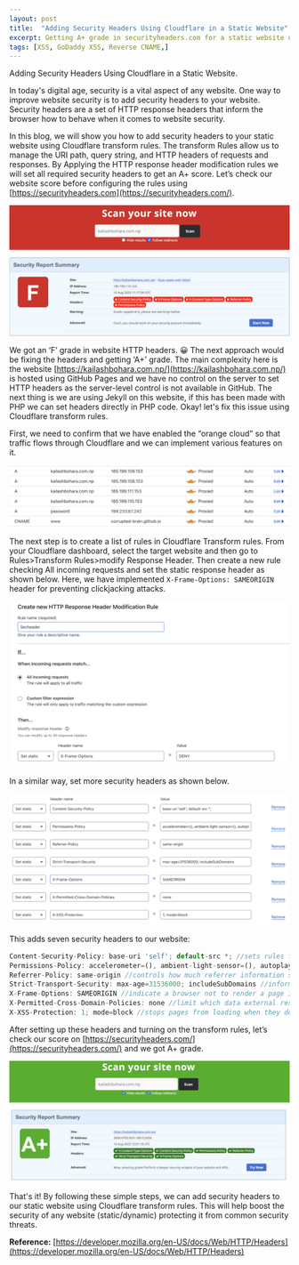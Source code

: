 ```yaml
---
layout: post
title:  "Adding Security Headers Using Cloudflare in a Static Website"
excerpt: Getting A+ grade in securityheaders.com for a static website using Cloudflare transform rules..
tags: [XSS, GoDaddy XSS, Reverse CNAME,]
---
```


Adding Security Headers Using Cloudflare in a Static Website.

In today's digital age, security is a vital aspect of any website. One way to improve website security is to add security headers to your website. Security headers are a set of HTTP response headers that inform the browser how to behave when it comes to website security. 

In this blog, we will show you how to add security headers to your static website using Cloudflare transform rules. The transform Rules allow us to manage the URI path, query string, and HTTP headers of requests and responses. By Applying the HTTP response header modification rules we will set all required security headers to get an A+ score. Let’s check our website score before configuring the rules using [https://securityheaders.com](https://securityheaders.com/). 

![website HTPP headers](/images/posts/securityheader/header1.png)

We got an ‘F’ grade in website HTTP headers. 😀 The next approach would be fixing the headers and getting ‘A+’ grade. The main complexity here is the website [https://kailashbohara.com.np/](https://kailashbohara.com.np/)  is hosted using GitHub Pages and we have no control on the server to set HTTP headers as the server-level control is not available in GitHub. The next thing is we are using Jekyll on this website, if this has been made with PHP we can set headers directly in PHP code. Okay! let's fix this issue using Cloudflare transform rules. 

First, we need to confirm that we have enabled the “orange cloud” so that traffic flows through Cloudflare and we can implement various features on it. 

![Enable orange cloud in cloudflare](/images/posts/securityheader/header2.png)

The next step is to create a list of rules in Cloudflare Transform rules. From your Cloudflare dashboard, select the target website and then go to Rules>Transform Rules>modify Response Header. Then create a new rule checking All incoming requests and set the static response header as shown below. Here, we have implemented `X-Frame-Options: SAMEORIGIN`  header for preventing clickjacking attacks. 

![X-Frame-Options header](/images/posts/securityheader/header3.png)

In a similar way, set more security headers as shown below.

![HTTP headers list](/images/posts/securityheader/header4.png)

This  adds seven security headers to our website: 

```jsx
Content-Security-Policy: base-uri 'self'; default-src *; //sets rules for resources that can be loaded on a web page
Permissions-Policy: accelerometer=(), ambient-light-sensor=(), autoplay=(), battery=(), camera=(), cross-origin-isolated=(), display-capture=(), document-domain=(), encrypted-media=(), execution-while-not-rendered=(), execution-while-out-of-viewport=(), fullscreen=(), geolocation=(), gyroscope=(), keyboard-map=(), magnetometer=(), microphone=(), midi=(), navigation-override=(), payment=(), picture-in-picture=(), publickey-credentials-get=(), screen-wake-lock=(), sync-xhr=(), usb=(), web-share=(), xr-spatial-tracking=() //provides a mechanism to allow and deny the use of browser features in a document or within any iframe
Referrer-Policy: same-origin //controls how much referrer information should be included with requests
Strict-Transport-Security: max-age=31536000; includeSubDomains //informs browsers that the site should only be accessed using HTTPS
X-Frame-Options: SAMEORIGIN //indicate a browser not to render a page in a <frame>, <iframe>, <embed> or <object> tag
X-Permitted-Cross-Domain-Policies: none //limit which data external resources, such as Adobe Flash and PDF documents, can have access on the domain
X-XSS-Protection: 1; mode=block //stops pages from loading when they detect reflected cross-site scripting (XSS) attacks

```

After setting up these headers and turning on the transform rules, let’s check our score on [https://securityheaders.com/](https://securityheaders.com/) and we got A+ grade. 

![A grade in HTTP header](/images/posts/securityheader/header5.png)

That's it! By following these simple steps, we can add security headers to our static website using Cloudflare transform rules. This will help boost the security of any website (static/dynamic) protecting it from common security threats.

**Reference:** [https://developer.mozilla.org/en-US/docs/Web/HTTP/Headers](https://developer.mozilla.org/en-US/docs/Web/HTTP/Headers)
